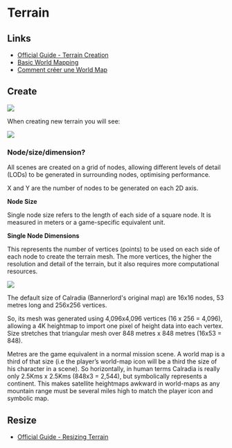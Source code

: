 # Terrain

## Links

- [Official Guide - Terrain Creation](https://moddocs.bannerlord.com/editor/scene-editor/terrain_creation/)
- [Basic World Mapping](https://docs.google.com/document/d/1npGJ9p1ySdu2RDU19P_2aE-OCsKWie_G02vcws36UIs/edit)
- [Comment créer une World Map](https://docs.google.com/document/d/1vagBrp22ctZs4nFdPNdPCdGnMXvAJLhW2-Eitcq0AyA/edit#heading=h.31ftrq6om0ea)

## Create

![](https://imgur.com/UE3sZpn.png)

When creating new terrain you will see:

![](https://imgur.com/yytdVZT.png)

### Node/size/dimension?

All scenes are created on a grid of nodes, allowing different levels of detail (LODs) to be generated in surrounding nodes, optimising performance. 

X and Y are the number of nodes to be generated on each 2D axis. 


**Node Size**

Single node size refers to the length of each side of a square node. It is measured in meters or a game-specific equivalent unit.

**Single Node Dimensions**

This represents the number of vertices (points) to be used on each side of each node to create the terrain mesh.
The more vertices, the higher the resolution and detail of the terrain, but it also requires more computational resources.

![](https://imgur.com/ZiL27AD.png)

The default size of Calradia (Bannerlord's original map) are 16x16 nodes, 53 metres long and 256x256 vertices.

So, its mesh was generated using 4,096x4,096 vertices (16 x 256 = 4,096), allowing a 4K heightmap to import one pixel of height data into each vertex. Size stretches that triangular mesh over 848 metres x 848 metres (16x53 = 848).

Metres are the game equivalent in a normal mission scene. A world map is a third of that size (i.e the player’s world-map icon will be a third the size of his character in a scene). So horizontally, in human terms Calradia is really only 2.5Kms x 2.5Kms (848x3 = 2,544), but symbolically represents a continent. This makes satellite heightmaps awkward in world-maps as any mountain range must be several miles high to match the player icon and symbolic map.


## Resize

- [Official Guide - Resizing Terrain](https://moddocs.bannerlord.com/editor/scene-editor/terrain_resize/)

